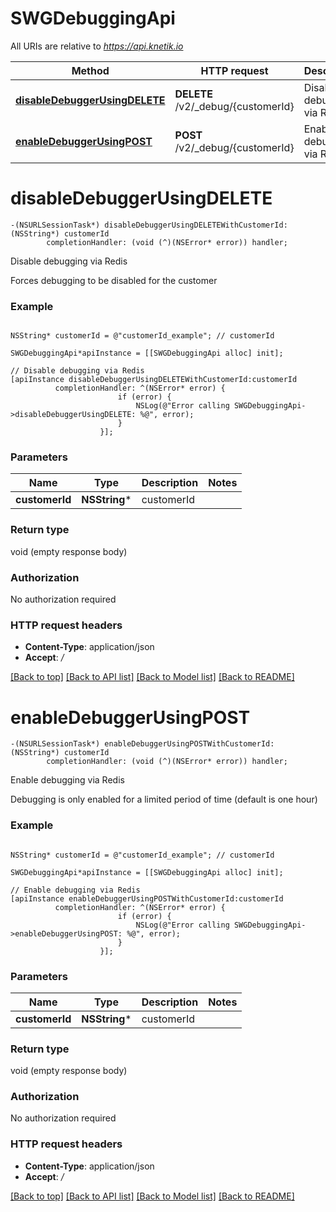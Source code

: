 # SWGDebuggingApi

All URIs are relative to *https://api.knetik.io*

Method | HTTP request | Description
------------- | ------------- | -------------
[**disableDebuggerUsingDELETE**](SWGDebuggingApi.md#disabledebuggerusingdelete) | **DELETE** /v2/_debug/{customerId} | Disable debugging via Redis
[**enableDebuggerUsingPOST**](SWGDebuggingApi.md#enabledebuggerusingpost) | **POST** /v2/_debug/{customerId} | Enable debugging via Redis


# **disableDebuggerUsingDELETE**
```objc
-(NSURLSessionTask*) disableDebuggerUsingDELETEWithCustomerId: (NSString*) customerId
        completionHandler: (void (^)(NSError* error)) handler;
```

Disable debugging via Redis

Forces debugging to be disabled for the customer

### Example 
```objc

NSString* customerId = @"customerId_example"; // customerId

SWGDebuggingApi*apiInstance = [[SWGDebuggingApi alloc] init];

// Disable debugging via Redis
[apiInstance disableDebuggerUsingDELETEWithCustomerId:customerId
          completionHandler: ^(NSError* error) {
                        if (error) {
                            NSLog(@"Error calling SWGDebuggingApi->disableDebuggerUsingDELETE: %@", error);
                        }
                    }];
```

### Parameters

Name | Type | Description  | Notes
------------- | ------------- | ------------- | -------------
 **customerId** | **NSString***| customerId | 

### Return type

void (empty response body)

### Authorization

No authorization required

### HTTP request headers

 - **Content-Type**: application/json
 - **Accept**: */*

[[Back to top]](#) [[Back to API list]](../README.md#documentation-for-api-endpoints) [[Back to Model list]](../README.md#documentation-for-models) [[Back to README]](../README.md)

# **enableDebuggerUsingPOST**
```objc
-(NSURLSessionTask*) enableDebuggerUsingPOSTWithCustomerId: (NSString*) customerId
        completionHandler: (void (^)(NSError* error)) handler;
```

Enable debugging via Redis

Debugging is only enabled for a limited period of time (default is one hour)

### Example 
```objc

NSString* customerId = @"customerId_example"; // customerId

SWGDebuggingApi*apiInstance = [[SWGDebuggingApi alloc] init];

// Enable debugging via Redis
[apiInstance enableDebuggerUsingPOSTWithCustomerId:customerId
          completionHandler: ^(NSError* error) {
                        if (error) {
                            NSLog(@"Error calling SWGDebuggingApi->enableDebuggerUsingPOST: %@", error);
                        }
                    }];
```

### Parameters

Name | Type | Description  | Notes
------------- | ------------- | ------------- | -------------
 **customerId** | **NSString***| customerId | 

### Return type

void (empty response body)

### Authorization

No authorization required

### HTTP request headers

 - **Content-Type**: application/json
 - **Accept**: */*

[[Back to top]](#) [[Back to API list]](../README.md#documentation-for-api-endpoints) [[Back to Model list]](../README.md#documentation-for-models) [[Back to README]](../README.md)


